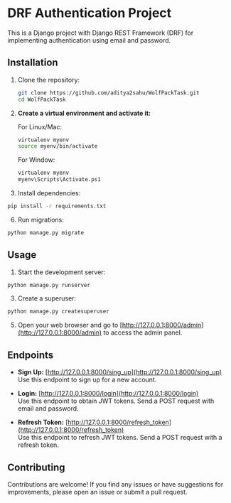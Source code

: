 # DRF Authentication Project

This is a Django project with Django REST Framework (DRF) for implementing authentication using email and password.

## Installation

1. Clone the repository:

    ```bash
    git clone https://github.com/aditya2sahu/WolfPackTask.git
    cd WolfPackTask
    ```

2. **Create a virtual environment and activate it:**

   For Linux/Mac:
   ```bash
   virtualenv myenv
   source myenv/bin/activate
   ```
   For Window:
   ```bash
   virtualenv myenv
   myenv\Scripts\Activate.ps1
   ```

4. Install dependencies:
```bash
pip install -r requirements.txt
```

6. Run migrations:
```bash
python manage.py migrate
```

## Usage
1. Start the development server:
```bash
python manage.py runserver
```
3. Create a superuser:
```bash
python manage.py createsuperuser
```
5. Open your web browser and go to [http://127.0.0.1:8000/admin](http://127.0.0.1:8000/admin) to access the admin panel.

## Endpoints

- **Sign Up:** [http://127.0.0.1:8000/sing_up](http://127.0.0.1:8000/sing_up)  
  Use this endpoint to sign up for a new account.

- **Login:** [http://127.0.0.1:8000/login](http://127.0.0.1:8000/login)  
  Use this endpoint to obtain JWT tokens. Send a POST request with email and password.

- **Refresh Token:** [http://127.0.0.1:8000/refresh_token](http://127.0.0.1:8000/refresh_token)  
  Use this endpoint to refresh JWT tokens. Send a POST request with a refresh token.

## Contributing
Contributions are welcome! If you find any issues or have suggestions for improvements, please open an issue or submit a pull request.

